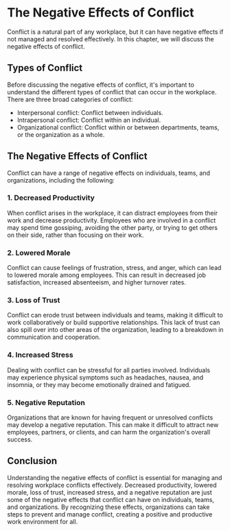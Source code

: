 The Negative Effects of Conflict
===================================================================

Conflict is a natural part of any workplace, but it can have negative effects if not managed and resolved effectively. In this chapter, we will discuss the negative effects of conflict.

Types of Conflict
-----------------

Before discussing the negative effects of conflict, it's important to understand the different types of conflict that can occur in the workplace. There are three broad categories of conflict:

* Interpersonal conflict: Conflict between individuals.
* Intrapersonal conflict: Conflict within an individual.
* Organizational conflict: Conflict within or between departments, teams, or the organization as a whole.

The Negative Effects of Conflict
--------------------------------

Conflict can have a range of negative effects on individuals, teams, and organizations, including the following:

### 1. Decreased Productivity

When conflict arises in the workplace, it can distract employees from their work and decrease productivity. Employees who are involved in a conflict may spend time gossiping, avoiding the other party, or trying to get others on their side, rather than focusing on their work.

### 2. Lowered Morale

Conflict can cause feelings of frustration, stress, and anger, which can lead to lowered morale among employees. This can result in decreased job satisfaction, increased absenteeism, and higher turnover rates.

### 3. Loss of Trust

Conflict can erode trust between individuals and teams, making it difficult to work collaboratively or build supportive relationships. This lack of trust can also spill over into other areas of the organization, leading to a breakdown in communication and cooperation.

### 4. Increased Stress

Dealing with conflict can be stressful for all parties involved. Individuals may experience physical symptoms such as headaches, nausea, and insomnia, or they may become emotionally drained and fatigued.

### 5. Negative Reputation

Organizations that are known for having frequent or unresolved conflicts may develop a negative reputation. This can make it difficult to attract new employees, partners, or clients, and can harm the organization's overall success.

Conclusion
----------

Understanding the negative effects of conflict is essential for managing and resolving workplace conflicts effectively. Decreased productivity, lowered morale, loss of trust, increased stress, and a negative reputation are just some of the negative effects that conflict can have on individuals, teams, and organizations. By recognizing these effects, organizations can take steps to prevent and manage conflict, creating a positive and productive work environment for all.
